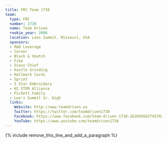 ```yaml
---
title: FRC Team 1730
team:
  type: FRC
  number: 1730
  name: Team Driven
  rookie_year: 2006
  location: Lees Summit, Missouri, USA
  sponsors:
  - R&D Leverage
  - Cerner
  - Black & Veatch
  - Fike
  - Sioux Chief
  - Kastle Grinding
  - Hallmark Cards
  - Sprint
  - 5 Star Embroidery
  - KC STEM Alliance
  - Pickett Family
  - Lee's Summit Sr. High
  links:
    Website: http://www.teamdriven.us
    Twitter: https://twitter.com/teamdriven1730
    Facebook: https://www.facebook.com/team-driven-1730-262695663745702
    YouTube: https://www.youtube.com/teamdriven1730
---
```


{% include remove_this_line_and_add_a_paragraph %}